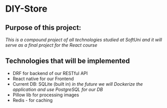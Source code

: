 # DIY-Store

## Purpose of this project:
  
  *This is a compound project of all technologies studied at SoftUni and it will serve as a final project for the React course*
  
  

## Technologies that will be implemented
  - DRF for backend of our RESTful API
  - React native for our Frontend
  - Current DB: SQLite (built in) *in the future we will Dockerize the application and use PostgreSQL for our DB*
  - Pillow lib for processing images
  - Redis - for caching
